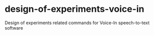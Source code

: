 # design-of-experiments-voice-in
Design of experiments related commands for Voice-In speech-to-text software
